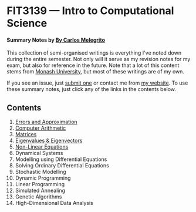 # FIT3139 — Intro to Computational Science
#### Summary Notes by [By Carlos Melegrito](http://mlgrto.com)

This collection of semi-organised writings is everything I've noted down during the entire semester. Not only will it serve as my revision notes for my exam, but also for reference in the future. Note that a lot of this content stems from [Monash University](http://www.monash.edu), but most of these writings are of my own.

If you see an issue, just [submit one](https://github.com/cjmlgrto/fit3139-notes/issues/new) or contact me from [my website](http://mlgrto.com/). To use these summary notes, just click any of the links in the contents below.

## Contents

1. [Errors and Approximation](https://github.com/cjmlgrto/fit3139-notes/blob/master/notes/01-errors_and_approximation.md)
2. [Computer Arithmetic](https://github.com/cjmlgrto/fit3139-notes/blob/master/notes/02-computer_arithmetic.md)
3. [Matrices](https://github.com/cjmlgrto/fit3139-notes/blob/master/notes/03-matrices.md)
4. [Eigenvalues & Eigenvectors](https://github.com/cjmlgrto/fit3139-notes/blob/master/notes/04-eigen.md)
5. [Non-Linear Equations](https://github.com/cjmlgrto/fit3139-notes/blob/master/notes/05-non_linear_equations.md)
6. Dynamical Systems
7. Modelling using Differential Equations
8. Solving Ordinary Differential Equations
9. Stochastic Modelling
10. Dynamic Programming
11. Linear Programming
12. Simulated Annealing
13. Genetic Algorithms
14. High-Dimensional Data Analysis
